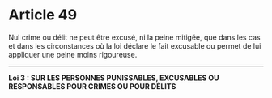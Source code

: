 # Article 49
Nul crime ou délit ne peut être excusé, ni la peine mitigée, que dans les cas
et dans les circonstances où la loi déclare le fait excusable ou permet de lui appliquer
une peine moins rigoureuse.
***
**Loi 3 : SUR LES PERSONNES PUNISSABLES, EXCUSABLES OU RESPONSABLES
          POUR CRIMES OU POUR DÉLITS**
